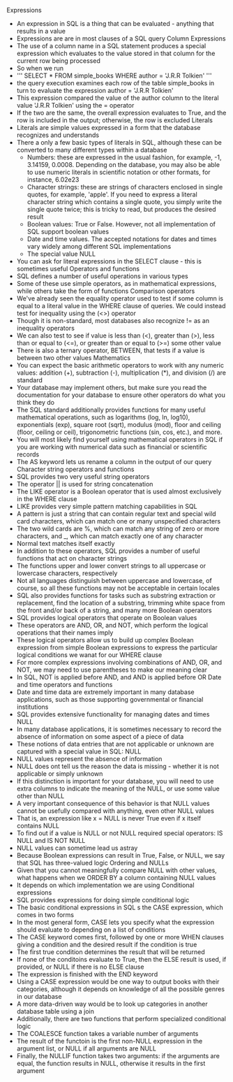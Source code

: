Expressions
- An expression in SQL is a thing that can be evaluated - anything that results in a value
- Expressions are are in most clauses of a SQL query
Column Expressions
- The use of a column name in a SQL statement produces a special expression which evaluates to the value stored in that column for the current row being processed
- So when we run
- ''' SELECT *
FROM simple_books
WHERE author = 'J.R.R Tolkien' '''
- the query execution examines each row of the table simple_books in turn to evaluate the expression author = 'J.R.R Tolkien'
- This expression compared the value of the author column to the literal value 'J.R.R Tolkien' using the = operator
- If the two are the same, the overall expression evaluates to True, and the row is included in the output; otherwise, the row is excluded
Literals
- Literals are simple values expressed in a form that the database recognizes and understands
- There a only a few basic types of literals in SQL, although these can be converted to many different types within a database
    - Numbers: these are expressed in the usual fashion, for example, -1, 3.14159, 0.0008. Depending on the database, you may also be able to use numeric literals in scientific notation or other formats, for instance, 6.02e23
    - Character strings: these are strings of characters enclosed in single quotes, for example, 'apple'. If you need to express a literal character string which contains a single quote, you simply write the single quote twice; this is tricky to read, but produces the desired result
    - Boolean values: True or False. However, not all implementation of SQL support boolean values
    - Date and time values. The accepted notations for dates and times vary widely among different SQL implementations
    - The special value NULL
- You can ask for literal expressions in the SELECT clause - this is sometimes useful
Operators and functions
- SQL defines a number of useful operations in various types
- Some of these use simple operators, as in mathematical expressions, while others take the form of functions
Comparison operators
- We've already seen the equality operator used to test if some column is equal to a literal value in the WHERE clause of queries. We could instead test for inequality using the (<>) operator
- Though it is non-standard, most databases also recognize != as an inequality operators
- We can also test to see if value is less than (<), greater than (>), less than or equal to (<=), or greater than or equal to (>=) some other value
- There is also a ternary operator, BETWEEN, that tests if a value is between two other values
Mathematics
- You can expect the basic arithmetic operators to work with any numeric values: addition (+), subtraction (-), multiplication (*), and division (/) are standard
- Your database may implement others, but make sure you read the documentation for your database to ensure other operators do what you think they do 
- The SQL standard additionally provides functions for many useful mathematical operations, such as logarithms (log, ln, log10), exponentials (exp), square root (sqrt), modulus (mod), floor and ceiling (floor, ceiling or ceil), trigonometric functions (sin, cos, etc.), and more.
- You will most likely find yourself using mathematical operators in SQL if you are working with numerical data such as financial or scientific records
- The AS keyword lets us rename a column in the output of our query
Character string operators and functions
- SQL provides two very useful string operators
- The operator || is used for string concatenation
- The LIKE operator is a Boolean operator that is used almost exclusively in the WHERE clause
- LIKE provides very simple pattern matching capabilities in SQL
- A pattern is just a string that can contain regular text and special wild card characters, which can match one or many unspecified characters
- The two wild cards are %, which can match any string of zero or more characters, and _, which can match exactly one of any character 
- Normal text matches itself exactly
- In addition to these operators, SQL provides a number of useful functions that act on character strings
- The functions upper and lower convert strings to all uppercase or lowercase characters, respectively
- Not all languages distinguish between uppercase and lowercase, of course, so all these functions may not be acceptable in certain locales
- SQL also provides functions for tasks such as substring extraction or replacement, find the location of a substring, trimming white space from the front and/or back of a string, and many more
Boolean operators
- SQL provides logical operators that operate on Boolean values
- These operators are AND, OR, and NOT, which perform the logical operations that their names imply
- These logical operators allow us to build up complex Boolean expression from simple Boolean expressions to express the particular logical conditions we wanat for our WHERE clause
- For more complex expressions involving combinations of AND, OR, and NOT, we may need to use parentheses to make our meaning clear
- In SQL, NOT is applied before AND, and AND is applied before OR
Date and time operators and functions
- Date and time data are extremely important in many database applications, such as those supporting governmental or financial institutions
- SQL provides extensive functionality for managing dates and times
NULL
- In many database applications, it is sometimes necessary to record the absence of information on some aspect of a piece of data
- These notions of data entries that are not applicable or unknown are captured with a special value in SQL: NULL
- NULL values represent the absence of information
- NULL does ont tell us the reason the data is missing - whether it is not applicable or simply unknown
- If this distinction is important for your database, you will need to use extra columns to indicate the meaning of the NULL, or use some value other than NULL
- A very important consequence of this behavior is that NULL values cannot be usefully compared with anything, even other NULL values
- That is, an expression like x = NULL is never True even if x itself contains NULL
- To find out if a value is NULL or not NULL required special operators: IS NULL and IS NOT NULL
- NULL values can sometime lead us astray
- Because Boolean expressions can result in True, False, or NULL, we say that SQL has three-valued logic
Ordering and NULLs
- Given that you cannot meaningfully compare NULL with other values, what happens when we ORDER BY a column containing NULL values
- It depends on which implementation we are using
Conditional expressions
- SQL provides expressions for doing simple conditional logic
- The basic conditional expressions in SQL s the CASE expression, which comes in two forms
- In the most general form, CASE lets you specify what the expression should evaluate to depending on a list of conditions
- The CASE keyword comes first, followed by one or more WHEN clauses giving a condition and the desired result if the condition is true
- The first true condition determines the result that will be returned
- If none of the conditoins evaluate to True, then the ELSE result is used, if provided, or NULL if there is no ELSE clause
- The expression is finished with the END keyword
- Using a CASE expression would be one way to output books with their categories, although it depends on knowledge of all the possible genres in our database
- A more data-driven way would be to look up categories in another database table using a join
- Additionally, there are two functions that perform specialized conditional logic
- The COALESCE function takes a variable number of arguments
- The result of the functoin is the first non-NULL expression in the argument list, or NULL if all arguments are NULL
- Finally, the NULLIF function takes two arguments: if the arguments are equal, the function results in NULL, otherwise it results in the first argument
